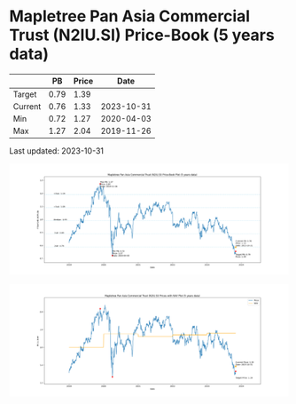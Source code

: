 # Mapletree Pan Asia Commercial Trust (N2IU.SI) Price-Book (5 years data)

|     | PB   | Price | Date       |
|-----|------|-------|------------|
| Target | 0.79 | 1.39  |  |
| Current | 0.76 | 1.33  | 2023-10-31 |
| Min | 0.72 | 1.27  | 2020-04-03 |
| Max | 1.27 | 2.04  | 2019-11-26 |

Last updated: 2023-10-31

![Plot of Price-Book ratio for Mapletree Pan Asia Commercial Trust (N2IU.SI)](N2IU_pb_5.png)

![Plot of Price with NAV for Mapletree Pan Asia Commercial Trust (N2IU.SI)](N2IU_price_nav_5.png)
